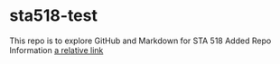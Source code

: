 # sta518-test
This repo is to explore GitHub and Markdown for STA 518
Added Repo Information
[a relative link](day1.md)
